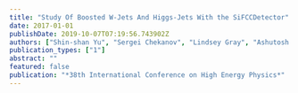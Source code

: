 ```yaml
---
title: "Study Of Boosted W-Jets And Higgs-Jets With the SiFCCDetector"
date: 2017-01-01
publishDate: 2019-10-07T07:19:56.743902Z
authors: ["Shin-shan Yu", "Sergei Chekanov", "Lindsey Gray", "Ashutosh Kotwal", "Sourav Sen", "Nhan Tran"]
publication_types: ["1"]
abstract: ""
featured: false
publication: "*38th International Conference on High Energy Physics*"
---
```


